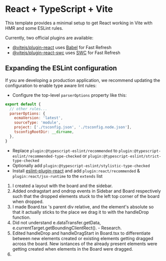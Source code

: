 # React + TypeScript + Vite

This template provides a minimal setup to get React working in Vite with HMR and some ESLint rules.

Currently, two official plugins are available:

- [@vitejs/plugin-react](https://github.com/vitejs/vite-plugin-react/blob/main/packages/plugin-react/README.md) uses [Babel](https://babeljs.io/) for Fast Refresh
- [@vitejs/plugin-react-swc](https://github.com/vitejs/vite-plugin-react-swc) uses [SWC](https://swc.rs/) for Fast Refresh

## Expanding the ESLint configuration

If you are developing a production application, we recommend updating the configuration to enable type aware lint rules:

- Configure the top-level `parserOptions` property like this:

```js
export default {
  // other rules...
  parserOptions: {
    ecmaVersion: 'latest',
    sourceType: 'module',
    project: ['./tsconfig.json', './tsconfig.node.json'],
    tsconfigRootDir: __dirname,
  },
}
```

- Replace `plugin:@typescript-eslint/recommended` to `plugin:@typescript-eslint/recommended-type-checked` or `plugin:@typescript-eslint/strict-type-checked`
- Optionally add `plugin:@typescript-eslint/stylistic-type-checked`
- Install [eslint-plugin-react](https://github.com/jsx-eslint/eslint-plugin-react) and add `plugin:react/recommended` & `plugin:react/jsx-runtime` to the `extends` list



1. I created a layout with the board and the sidebar.
2. Added ondragstart and ondrop events in Sidebar and Board respectively such that the dropped elements stuck to the left top corner of the board when dropped.
3. I made Board.tsx 's parent div relative, and the element's absolute so that it actually sticks to the place we drag it to with the handleDrop function.
4. Did not understand e.dataTransfer.getData, e.currentTarget.getBoundingClientRect(). - Research.
5. Edited handleDrop and handleDragStart in Board.tsx to differentiate between new elements created or existing elements getting dragged across the board. New isntances of the already present elements were getting created when elements in the Board were dragged.
6. 
